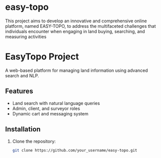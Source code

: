 # easy-topo
This project aims to develop an innovative and comprehensive online platform, named EASY-TOPO, to address the multifaceted challenges that individuals encounter when engaging in land buying, searching, and measuring activities
# EasyTopo Project

A web-based platform for managing land information using advanced search and NLP.

## Features
- Land search with natural language queries
- Admin, client, and surveyor roles
- Dynamic cart and messaging system

## Installation
1. Clone the repository:
   ```bash
   git clone https://github.com/your_username/easy-topo.git
